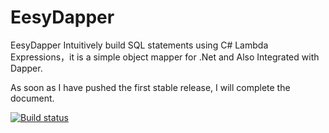 # EesyDapper
EesyDapper Intuitively build SQL statements using C# Lambda Expressions，it is a simple object mapper for .Net and Also Integrated with Dapper.

As soon as I have pushed the first stable release, I will complete the document.

[![Build status](https://bargozideh.visualstudio.com/Pishkhan/_apis/build/status/Easy%20Dapper%20Build%20pipeline)](https://bargozideh.visualstudio.com/Pishkhan/_build/latest?definitionId=7)
